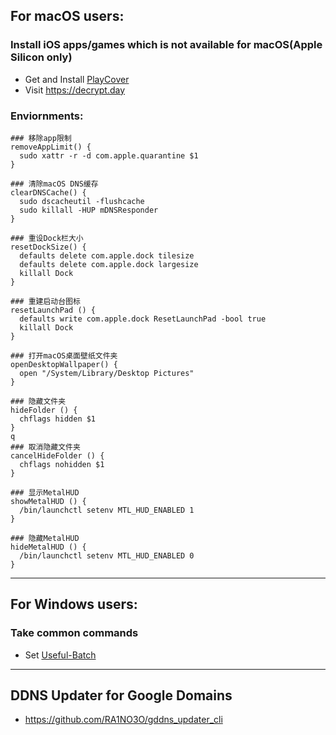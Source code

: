 ## For macOS users:
### Install iOS apps/games which is not available for macOS(Apple Silicon only)
* Get and Install [PlayCover](https://playcover.io)
* Visit https://decrypt.day
### Enviornments:
```shell
### 移除app限制
removeAppLimit() {
  sudo xattr -r -d com.apple.quarantine $1
}

### 清除macOS DNS缓存
clearDNSCache() {
  sudo dscacheutil -flushcache
  sudo killall -HUP mDNSResponder
}

### 重设Dock栏大小
resetDockSize() {
  defaults delete com.apple.dock tilesize
  defaults delete com.apple.dock largesize
  killall Dock
}

### 重建启动台图标
resetLaunchPad () {
  defaults write com.apple.dock ResetLaunchPad -bool true
  killall Dock
}

### 打开macOS桌面壁纸文件夹
openDesktopWallpaper() {
  open "/System/Library/Desktop Pictures"
}

### 隐藏文件夹
hideFolder () {
  chflags hidden $1
}
q
### 取消隐藏文件夹
cancelHideFolder () {
  chflags nohidden $1
}

### 显示MetalHUD
showMetalHUD () {
  /bin/launchctl setenv MTL_HUD_ENABLED 1
}

### 隐藏MetalHUD
hideMetalHUD () {
  /bin/launchctl setenv MTL_HUD_ENABLED 0
}
```
----------------------------------------------------------------------------------------------
## For Windows users:
### Take common commands
* Set [Useful-Batch](https://github.com/RA1NO3O/Useful-Batch)
----------------------------------------------------------------------------------------------
## DDNS Updater for Google Domains
* https://github.com/RA1NO3O/gddns_updater_cli
